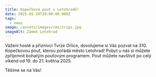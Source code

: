 ```yaml
---
title: Kopečková pouť v Letohradě!
date: 2025-05-19T20:00:00.000Z
tags:
  - news
image: /assets/images/cms/trips.jpg
imageAlt: Zámek Letohrad
---
```

Vážení hosté a přiznivci Tvrze Orlice, dovolujeme si Vás pozvat na 310. Kopečkovou pouť, kterou pořádá město Letohrad! Pobyt u nás si můžete zpříjemnit bohatým pouťovým programem. Pouť můžete navštívít po celý víkend od 19. do 21. května 2025.

Těšíme se na Vás!
